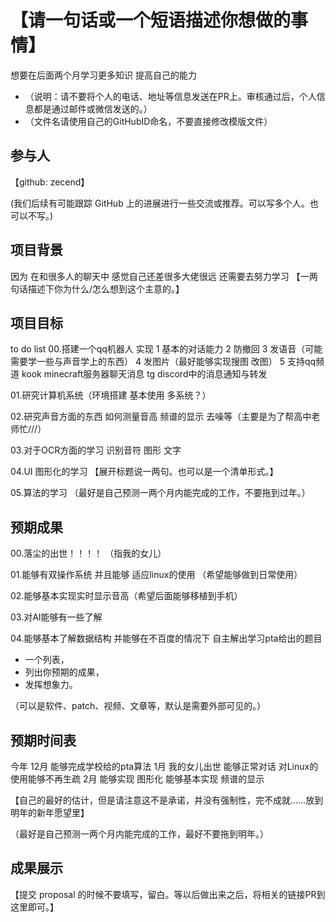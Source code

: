 # 【请一句话或一个短语描述你想做的事情】

想要在后面两个月学习更多知识 提高自己的能力

* （说明：请不要将个人的电话、地址等信息发送在PR上。审核通过后，个人信息都是通过邮件或微信发送的。）
* （文件名请使用自己的GitHubID命名，不要直接修改模版文件）

## 参与人

【github: zecend】

(我们后续有可能跟踪 GitHub 上的进展进行一些交流或推荐。可以写多个人。也可以不写。)

## 项目背景

因为 在和很多人的聊天中 感觉自己还差很多大佬很远 还需要去努力学习
【一两句话描述下你为什么/怎么想到这个主意的。】

## 项目目标

to do list 
00.搭建一个qq机器人 
实现 
1 基本的对话能力 
2 防撤回
3 发语音（可能需要学一些与声音学上的东西）
4 发图片（最好能够实现搜图 改图）
5 支持qq频道 kook minecraft服务器聊天消息 tg discord中的消息通知与转发

01.研究计算机系统（环境搭建 基本使用 多系统？）

02.研究声音方面的东西 如何测量音高 频谱的显示 去噪等（主要是为了帮高中老师忙///）

03.对于OCR方面的学习 识别音符 图形 文字 

04.UI 图形化的学习
【展开标题说一两句。也可以是一个清单形式。】

05.算法的学习
（最好是自己预测一两个月内能完成的工作，不要拖到过年。）

## 预期成果

00.落尘的出世！！！！
（指我的女儿）

01.能够有双操作系统 并且能够 适应linux的使用 （希望能够做到日常使用）

02.能够基本实现实时显示音高（希望后面能够移植到手机）

03.对AI能够有一些了解

04.能够基本了解数据结构 并能够在不百度的情况下 自主解出学习pta给出的题目
* 一个列表，
* 列出你预期的成果，
* 发挥想象力。

（可以是软件、patch、视频、文章等，默认是需要外部可见的。）

## 预期时间表
今年 
12月 能够完成学校给的pta算法
1月 我的女儿出世 能够正常对话   对Linux的使用能够不再生疏 
2月 能够实现 图形化 能够基本实现 频谱的显示

【自己的最好的估计，但是请注意这不是承诺，并没有强制性，完不成就……放到明年的新年愿望里】

（最好是自己预测一两个月内能完成的工作，最好不要拖到明年。）

## 成果展示

【提交 proposal 的时候不要填写，留白。等以后做出来之后，将相关的链接PR到这里即可。】
